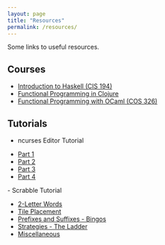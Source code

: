 ```yaml
---
layout: page
title: "Resources"
permalink: /resources/
---
```


Some links to useful resources.

## Courses

- [Introduction to Haskell (CIS 194)][hs]
- [Functional Programming in Clojure][clj]
- [Functional Programming with OCaml (COS 326)][ml]


## Tutorials

- ncurses Editor Tutorial
<div class="navlist">
    <ul>
        <li><a href="/tutorial/c++/2015/02/01/ncurses-editor-tutorial-01.html">Part 1</a></li>
        <li><a href="/tutorial/c++/2015/02/01/ncurses-editor-tutorial-02.html">Part 2</a></li>
        <li><a href="/tutorial/c++/2015/02/04/ncurses-editor-tutorial-03.html">Part 3</a></li>
        <li><a href="/tutorial/c++/2015/02/07/ncurses-editor-tutorial-04.html">Part 4</a></li>
    </ul>
</div>
- Scrabble Tutorial
<div class="navlist">
    <ul>
        <li><a href="#">2-Letter Words</a></li>
        <li><a href="#">Tile Placement</a></li>
        <li><a href="#">Prefixes and Suffixes - Bingos</a></li>
        <li><a href="#">Strategies - The Ladder</a></li>
        <li><a href="#">Miscellaneous</a></li>
    </ul>
</div>




[hs]: http://www.seas.upenn.edu/~cis194/
[clj]: http://iloveponies.github.io/120-hour-epic-sax-marathon/index.html
[ml]: http://www.cs.princeton.edu/courses/archive/fall14/cos326/
